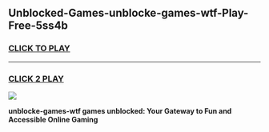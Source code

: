 
## Unblocked-Games-unblocke-games-wtf-Play-Free-5ss4b
<h3>
<a href="https://premium76.site?title=unblocke-games-wtf&ref=15A">CLICK TO PLAY</a></h3>
<hr>

<h3>
<a href="https://premium76.site?title=unblocke-games-wtf&ref=15A">CLICK 2 PLAY</a>
  
</h3>

<a href="https://premium76.site?title=unblocke-games-wtf&ref=15A"><img src="https://clearcache.store/games.png"></a>


**unblocke-games-wtf games unblocked: Your Gateway to Fun and Accessible Online Gaming**
